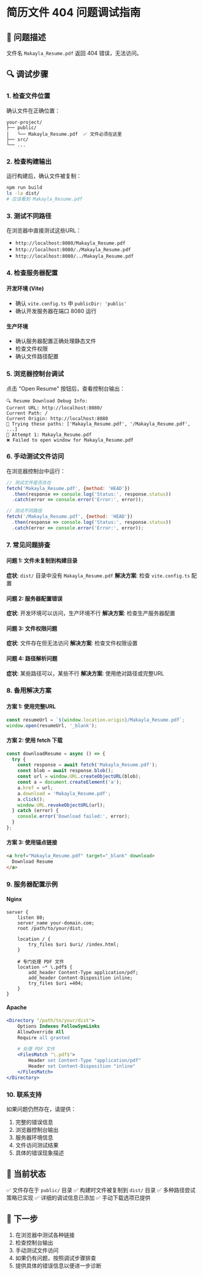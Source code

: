 # 简历文件 404 问题调试指南

## 🚨 问题描述
文件名 `Makayla_Resume.pdf` 返回 404 错误，无法访问。

## 🔍 调试步骤

### 1. 检查文件位置
确认文件在正确位置：
```
your-project/
├── public/
│   └── Makayla_Resume.pdf  ✅ 文件必须在这里
├── src/
└── ...
```

### 2. 检查构建输出
运行构建后，确认文件被复制：
```bash
npm run build
ls -la dist/
# 应该看到 Makayla_Resume.pdf
```

### 3. 测试不同路径
在浏览器中直接测试这些URL：
- `http://localhost:8080/Makayla_Resume.pdf`
- `http://localhost:8080/./Makayla_Resume.pdf`
- `http://localhost:8080/../Makayla_Resume.pdf`

### 4. 检查服务器配置

#### 开发环境 (Vite)
- 确认 `vite.config.ts` 中 `publicDir: 'public'`
- 确认开发服务器在端口 8080 运行

#### 生产环境
- 确认服务器配置正确处理静态文件
- 检查文件权限
- 确认文件路径配置

### 5. 浏览器控制台调试
点击 "Open Resume" 按钮后，查看控制台输出：
```
🔍 Resume Download Debug Info:
Current URL: http://localhost:8080/
Current Path: /
Current Origin: http://localhost:8080
📁 Trying these paths: ['Makayla_Resume.pdf', '/Makayla_Resume.pdf', ...]
🔄 Attempt 1: Makayla_Resume.pdf
❌ Failed to open window for Makayla_Resume.pdf
```

### 6. 手动测试文件访问
在浏览器控制台中运行：
```javascript
// 测试文件是否存在
fetch('Makayla_Resume.pdf', {method: 'HEAD'})
  .then(response => console.log('Status:', response.status))
  .catch(error => console.error('Error:', error));

// 测试不同路径
fetch('/Makayla_Resume.pdf', {method: 'HEAD'})
  .then(response => console.log('Status:', response.status))
  .catch(error => console.error('Error:', error));
```

### 7. 常见问题排查

#### 问题 1: 文件未复制到构建目录
**症状**: `dist/` 目录中没有 `Makayla_Resume.pdf`
**解决方案**: 检查 `vite.config.ts` 配置

#### 问题 2: 服务器配置错误
**症状**: 开发环境可以访问，生产环境不行
**解决方案**: 检查生产服务器配置

#### 问题 3: 文件权限问题
**症状**: 文件存在但无法访问
**解决方案**: 检查文件权限设置

#### 问题 4: 路径解析问题
**症状**: 某些路径可以，某些不行
**解决方案**: 使用绝对路径或完整URL

### 8. 备用解决方案

#### 方案 1: 使用完整URL
```typescript
const resumeUrl = `${window.location.origin}/Makayla_Resume.pdf`;
window.open(resumeUrl, '_blank');
```

#### 方案 2: 使用 fetch 下载
```typescript
const downloadResume = async () => {
  try {
    const response = await fetch('Makayla_Resume.pdf');
    const blob = await response.blob();
    const url = window.URL.createObjectURL(blob);
    const a = document.createElement('a');
    a.href = url;
    a.download = 'Makayla_Resume.pdf';
    a.click();
    window.URL.revokeObjectURL(url);
  } catch (error) {
    console.error('Download failed:', error);
  }
};
```

#### 方案 3: 使用锚点链接
```html
<a href="Makayla_Resume.pdf" target="_blank" download>
  Download Resume
</a>
```

### 9. 服务器配置示例

#### Nginx
```nginx
server {
    listen 80;
    server_name your-domain.com;
    root /path/to/your/dist;
    
    location / {
        try_files $uri $uri/ /index.html;
    }
    
    # 专门处理 PDF 文件
    location ~* \.pdf$ {
        add_header Content-Type application/pdf;
        add_header Content-Disposition inline;
        try_files $uri =404;
    }
}
```

#### Apache
```apache
<Directory "/path/to/your/dist">
    Options Indexes FollowSymLinks
    AllowOverride All
    Require all granted
    
    # 处理 PDF 文件
    <FilesMatch "\.pdf$">
        Header set Content-Type "application/pdf"
        Header set Content-Disposition "inline"
    </FilesMatch>
</Directory>
```

### 10. 联系支持
如果问题仍然存在，请提供：
1. 完整的错误信息
2. 浏览器控制台输出
3. 服务器环境信息
4. 文件访问测试结果
5. 具体的错误现象描述

## 🎯 当前状态
✅ 文件存在于 `public/` 目录
✅ 构建时文件被复制到 `dist/` 目录
✅ 多种路径尝试策略已实现
✅ 详细的调试信息已添加
✅ 手动下载选项已提供

## 🚀 下一步
1. 在浏览器中测试各种链接
2. 检查控制台输出
3. 手动测试文件访问
4. 如果仍有问题，按照调试步骤排查
5. 提供具体的错误信息以便进一步诊断
